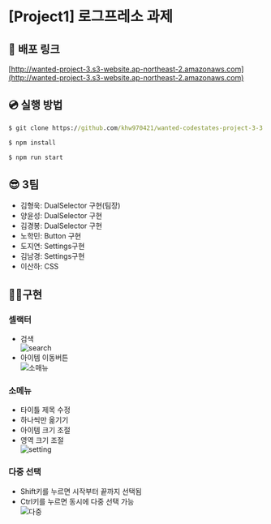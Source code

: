 # [Project1] 로그프레소 과제

## 🚀 배포 링크

[http://wanted-project-3.s3-website.ap-northeast-2.amazonaws.com](http://wanted-project-3.s3-website.ap-northeast-2.amazonaws.com)

## 💿 실행 방법

```cmd
$ git clone https://github.com/khw970421/wanted-codestates-project-3-3.git

$ npm install

$ npm run start
```
## 😎 3팀

- 김형욱: DualSelector 구현(팀장)
- 양윤성: DualSelector 구현
- 김경봉: DualSelector 구현
- 노학민: Button 구현
- 도지연: Settings구현
- 김남경: Settings구현
- 이산하: CSS

## 👩‍💻구현

### 셀랙터

- 검색  
![search](https://user-images.githubusercontent.com/87519250/155491961-df2c2f8d-c507-4f90-8d87-0f79614d9d01.gif)
- 아이템 이동버튼  
![소매뉴](https://user-images.githubusercontent.com/87519250/155492092-a80befe1-11bf-44d6-8fb1-3e6bc49ae0f3.gif)

### 소메뉴
- 타이틀 제목 수정
- 하나씩만 옮기기
- 아이템 크기 조절
- 영역 크기 조절  
![setting](https://user-images.githubusercontent.com/87519250/155492107-7699cfd6-3fdf-41b8-b405-e67312052cc1.gif)

### 다중 선택
- Shift키를 누르면 시작부터 끝까지 선택됨
- Ctrl키를 누르면 동시에 다중 선택 가능  
![다중](https://user-images.githubusercontent.com/87519250/155492135-152cf45a-12bb-49a5-a1a8-0a4ca36c6d67.gif)

